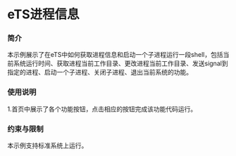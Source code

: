 # eTS进程信息



### 简介

本示例展示了在eTS中如何获取进程信息和启动一个子进程运行一段shell，包括当前系统运行时间、获取进程当前工作目录、更改进程当前工作目录、发送signal到指定的进程、启动一个子进程、关闭子进程、退出当前系统的功能。

### 使用说明

1.首页中展示了各个功能按钮，点击相应的按钮完成该功能代码运行。



### 约束与限制

本示例支持标准系统上运行。
